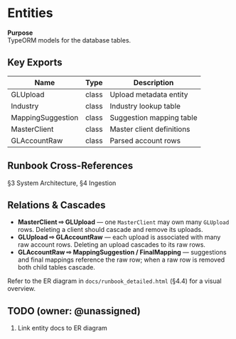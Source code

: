 # Entities

**Purpose**          
TypeORM models for the database tables.

## Key Exports
| Name | Type | Description |
|------|------|-------------|
| GLUpload | class | Upload metadata entity |
| Industry | class | Industry lookup table |
| MappingSuggestion | class | Suggestion mapping table |
| MasterClient | class | Master client definitions |
| GLAccountRaw | class | Parsed account rows |

## Runbook Cross-References
§3 System Architecture, §4 Ingestion

## Relations & Cascades

- **MasterClient ⇨ GLUpload** — one `MasterClient` may own many `GLUpload` rows.  Deleting a client should cascade and remove its uploads.
- **GLUpload ⇨ GLAccountRaw** — each upload is associated with many raw account rows. Deleting an upload cascades to its raw rows.
- **GLAccountRaw ⇨ MappingSuggestion / FinalMapping** — suggestions and final mappings reference the raw row; when a raw row is removed both child tables cascade.

Refer to the ER diagram in `docs/runbook_detailed.html` (§4.4) for a visual overview.

## TODO (owner: @unassigned)
1. Link entity docs to ER diagram
